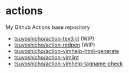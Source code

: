 # actions
My Github Actions base repository

- [tsuyoshicho/action-textlint](https://github.com/tsuyoshicho/action-textlint) (WIP)
- [tsuyoshicho/action-redpen](https://github.com/tsuyoshicho/action-redpen) (WIP)
- [tsuyoshicho/action-vimhelp-html-generate](https://github.com/tsuyoshicho/action-vimhelp-html-generate)
- [tsuyoshicho/action-vimlint](https://github.com/tsuyoshicho/action-vimlint)
- [tsuyoshicho/action-vimhelp-tagname-check](https://github.com/tsuyoshicho/action-vimhelp-tagname-check)
